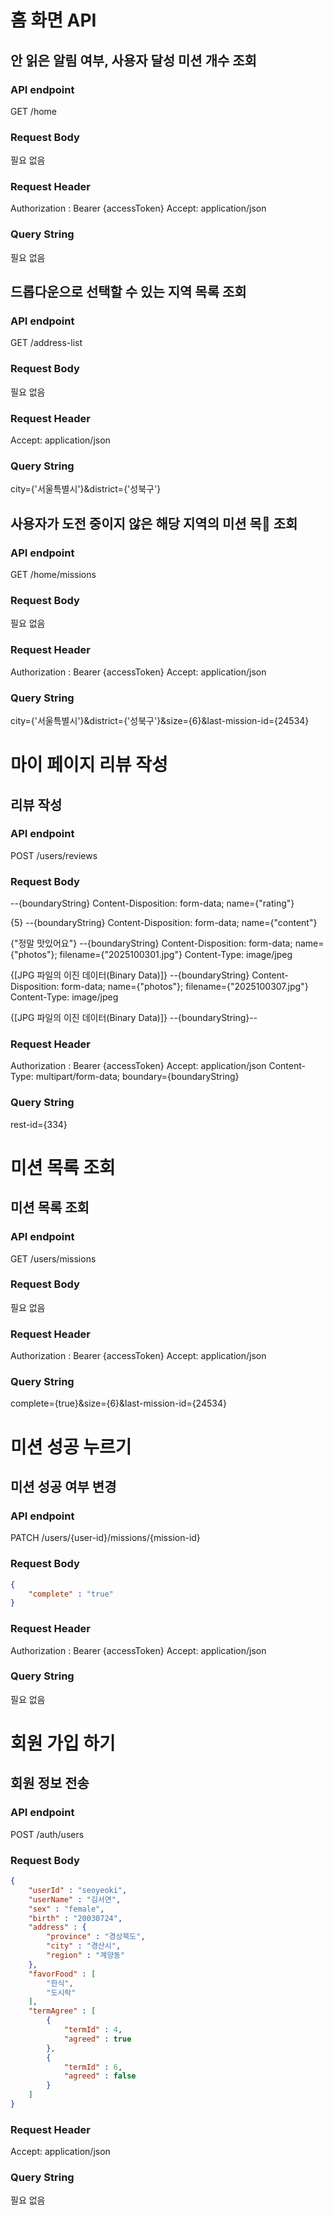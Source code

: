 # 홈 화면 API

## 안 읽은 알림 여부, 사용자 달성 미션 개수 조회

### API endpoint
GET /home

### Request Body
필요 없음

### Request Header
Authorization : Bearer {accessToken}
Accept: application/json

### Query String
필요 없음

## 드롭다운으로 선택할 수 있는 지역 목록 조회

### API endpoint
GET /address-list

### Request Body
필요 없음

### Request Header
Accept: application/json

### Query String
city={'서울특별시'}&district={'성북구'}

## 사용자가 도전 중이지 않은 해당 지역의 미션 목 조회

### API endpoint
GET /home/missions

### Request Body
필요 없음

### Request Header
Authorization : Bearer {accessToken}
Accept: application/json

### Query String
city={'서울특별시'}&district={'성북구'}&size={6}&last-mission-id={24534}

# 마이 페이지 리뷰 작성

## 리뷰 작성

### API endpoint
POST /users/reviews

### Request Body
--{boundaryString}
Content-Disposition: form-data; name={"rating"}

{5}
--{boundaryString}
Content-Disposition: form-data; name={"content"}

{"정말 맛있어요"}
--{boundaryString}
Content-Disposition: form-data; name={"photos"}; filename={"2025100301.jpg"}
Content-Type: image/jpeg

{[JPG 파일의 이진 데이터(Binary Data)]}
--{boundaryString}
Content-Disposition: form-data; name={"photos"}; filename={"2025100307.jpg"}
Content-Type: image/jpeg

{[JPG 파일의 이진 데이터(Binary Data)]}
--{boundaryString}--

### Request Header
Authorization : Bearer {accessToken}
Accept: application/json
Content-Type: multipart/form-data; boundary={boundaryString}

### Query String
rest-id={334}

# 미션 목록 조회

## 미션 목록 조회

### API endpoint
GET /users/missions

### Request Body
필요 없음

### Request Header
Authorization : Bearer {accessToken}
Accept: application/json

### Query String
complete={true}&size={6}&last-mission-id={24534}

# 미션 성공 누르기

## 미션 성공 여부 변경

### API endpoint
PATCH /users/{user-id}/missions/{mission-id}

### Request Body
```json
{
	"complete" : "true"
}
```

### Request Header
Authorization : Bearer {accessToken}
Accept: application/json

### Query String
필요 없음

# 회원 가입 하기

## 회원 정보 전송

### API endpoint
POST /auth/users

### Request Body
```json
{
	"userId" : "seoyeoki",
	"userName" : "김서연",
	"sex" : "female",
	"birth" : "20030724",
	"address" : {
		"province" : "경상북도",
		"city" : "경산시",
		"region" : "계양동"
	},
	"favorFood" : [
		"한식",
		"도시락"
	],
	"termAgree" : [
		{
			"termId" : 4,
			"agreed" : true
		},
		{
			"termId" : 6,
			"agreed" : false
		}
	]
}
```

### Request Header
Accept: application/json

### Query String
필요 없음

